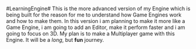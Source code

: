 #LearningEngine#
This is the more advanced version of my Engine which is being built for the reason for me to understand how Game Engines work and how to make them.
In this version i am planning to make it more like a Game Engine, i am going to add an Editor, make it perform faster and i am going to focus on 
3D. My plan is to make a Multiplayer game with this Engine. It will be a _long_, but **fun** journey.
